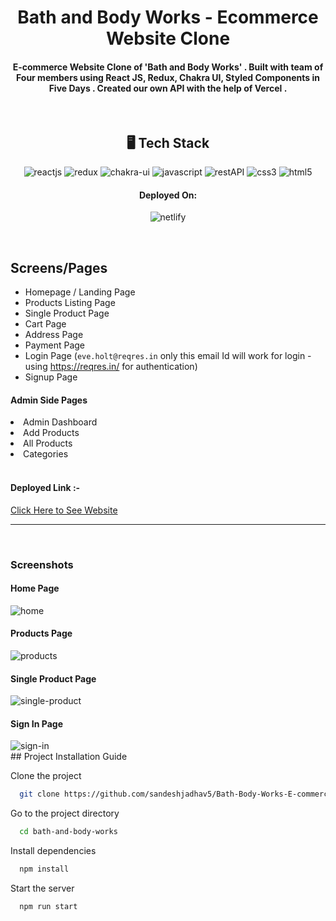 <h1  align="center">Bath and Body Works - Ecommerce Website Clone</h1>


<h4 align="center">E-commerce Website Clone of 'Bath and Body Works' . Built with team of Four members using React JS, Redux, Chakra UI, Styled Components in Five Days . Created our own API with the help of Vercel . </h4>
<br/>


<h2 align="center">🖥️ Tech Stack</h2>
<p align="center">
  <img src="https://img.shields.io/badge/React-20232A?style=for-the-badge&logo=react&logoColor=61DAFB" alt="reactjs" />
  <img src="https://img.shields.io/badge/Redux-593D88?style=for-the-badge&logo=redux&logoColor=white" alt="redux" />
  <img src="https://img.shields.io/badge/Chakra%20UI-3bc7bd?style=for-the-badge&logo=chakraui&logoColor=white" alt="chakra-ui" />
  <img src="https://img.shields.io/badge/JavaScript-323330?style=for-the-badge&logo=javascript&logoColor=F7DF1E" alt="javascript" />
  <img src="https://img.shields.io/badge/Rest_API-02303A?style=for-the-badge&logo=react-router&logoColor=white" alt="restAPI" />
  <img src="https://img.shields.io/badge/CSS3-1572B6?style=for-the-badge&logo=css3&logoColor=white" alt="css3" />
  <img src="https://img.shields.io/badge/HTML5-E34F26?style=for-the-badge&logo=html5&logoColor=white" alt="html5" />
</p>

<h4 align="center">Deployed On:</h4>

<p align="center">
  <img src="https://img.shields.io/badge/Netlify-00C7B7?style=for-the-badge&logo=netlify&logoColor=white" alt="netlify" />
</p>

<br />

## Screens/Pages 
- Homepage / Landing Page
- Products Listing Page 
- Single Product Page
- Cart Page
- Address Page
- Payment Page
- Login Page (```eve.holt@reqres.in``` only this email Id will work for login - using https://reqres.in/ for authentication)
- Signup Page
 <h4>Admin Side Pages</h4>
 <li>Admin Dashboard</li>
 <li>Add Products</li> 
  <li>All Products</li> 
 <li> Categories</li>


<br/>
<h4>Deployed Link :- <a href="https://bathbodyworksbymasai.netlify.app/" target="_black"></a></h4>

<a href="https://bathbodyworksbymasai.netlify.app/" target="_blank" rel="noreferrer">Click Here to See Website</a>
<br/>

<hr/>
<br/>
<h3>Screenshots</h3>
<h4>Home Page</h4>
<img src="https://i.imgur.com/eZEjHpM.png" alt="home"/>
<br/>
<h4>Products Page</h4>
<img src="https://i.imgur.com/TN0GKTe.png" alt="products"/>
<br/>
<h4>Single Product Page</h4>
<img src="https://i.imgur.com/wUMvBLl.png" alt="single-product"/>
<br/>

<h4>Sign In Page</h4>
<img src="https://i.imgur.com/qmFBOs8.png" alt="sign-in"/>


<br/>
## Project Installation Guide

Clone the project

```bash
  git clone https://github.com/sandeshjadhav5/Bath-Body-Works-E-commerce-Website-Clone.git
```

Go to the project directory

```bash
  cd bath-and-body-works
```

Install dependencies

```bash
  npm install
```

Start the server

```bash
  npm run start
```

